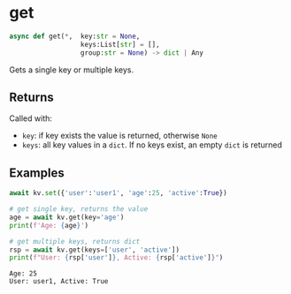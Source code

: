 # get

```py
async def get(*,  key:str = None,
                  keys:List[str] = [],
                  group:str = None) -> dict | Any
```

Gets a single key or multiple keys.

## Returns
Called with:

- `key`: if key exists the value is returned, otherwise `None`
- `keys`: all key values in a `dict`. If no keys exist, an empty `dict` is returned


## Examples

```py
await kv.set({'user':'user1', 'age':25, 'active':True})

# get single key, returns the value
age = await kv.get(key='age')
print(f'Age: {age}')

# get multiple keys, returns dict
rsp = await kv.get(keys=['user', 'active'])
print(f"User: {rsp['user']}, Active: {rsp['active']}")
```

```
Age: 25
User: user1, Active: True
```